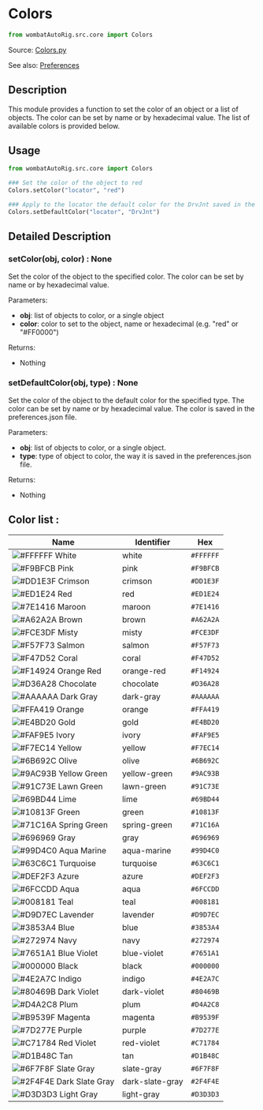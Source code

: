 # Colors
```python
from wombatAutoRig.src.core import Colors
```
Source: [Colors.py](https://github.com/ThomasEscalle/WombatAutoRig/blob/main/src/core/Color.py)

See also: [Preferences](https://github.com/ThomasEscalle/WombatAutoRig/blob/main/docs/Preferences.md)

## Description

This module provides a function to set the color of an object or a list of objects. The color can be set by name or by hexadecimal value. The list of available colors is provided below.

## Usage

```python
from wombatAutoRig.src.core import Colors

### Set the color of the object to red
Colors.setColor("locator", "red")

### Apply to the locator the default color for the DrvJnt saved in the preferences
Colors.setDefaultColor("locator", "DrvJnt")
```



## Detailed Description

### setColor(obj, color) : None
Set the color of the object to the specified color. The color can be set by name or by hexadecimal value.

Parameters:
- **obj**: list of objects to color, or a single object
- **color**: color to set to the object, name or hexadecimal (e.g. "red" or "#FF0000")

Returns:
- Nothing


### setDefaultColor(obj, type) : None
Set the color of the object to the default color for the specified type. 
The color can be set by name or by hexadecimal value.
The color is saved in the preferences.json file.

Parameters:
- **obj**: list of objects to color, or a single object.
- **type**: type of object to color, the way it is saved in the preferences.json file.

Returns:
- Nothing



## Color list :

| Name             | Identifier       | Hex       |
|------------------|------------------|-----------|
| ![#FFFFFF](https://placehold.co/15x15/FFFFFF/FFFFFF.png) White        | white            | `#FFFFFF` |
| ![#F9BFCB](https://placehold.co/15x15/F9BFCB/F9BFCB.png) Pink         | pink             | `#F9BFCB` |
| ![#DD1E3F](https://placehold.co/15x15/DD1E3F/DD1E3F.png) Crimson      | crimson          | `#DD1E3F` |
| ![#ED1E24](https://placehold.co/15x15/ED1E24/ED1E24.png) Red          | red              | `#ED1E24` |
| ![#7E1416](https://placehold.co/15x15/7E1416/7E1416.png) Maroon       | maroon           | `#7E1416` |
| ![#A62A2A](https://placehold.co/15x15/A62A2A/A62A2A.png) Brown        | brown            | `#A62A2A` |
| ![#FCE3DF](https://placehold.co/15x15/FCE3DF/FCE3DF.png) Misty        | misty            | `#FCE3DF` |
| ![#F57F73](https://placehold.co/15x15/F57F73/F57F73.png) Salmon       | salmon           | `#F57F73` |
| ![#F47D52](https://placehold.co/15x15/F47D52/F47D52.png) Coral        | coral            | `#F47D52` |
| ![#F14924](https://placehold.co/15x15/F14924/F14924.png) Orange Red   | orange-red       | `#F14924` |
| ![#D36A28](https://placehold.co/15x15/D36A28/D36A28.png) Chocolate    | chocolate        | `#D36A28` |
| ![#AAAAAA](https://placehold.co/15x15/A9A9A9/AAAAAA.png) Dark Gray    | dark-gray        | `#AAAAAA` |
| ![#FFA419](https://placehold.co/15x15/FFA419/FFA419.png) Orange       | orange           | `#FFA419` |
| ![#E4BD20](https://placehold.co/15x15/E4BD20/E4BD20.png) Gold         | gold             | `#E4BD20` |
| ![#FAF9E5](https://placehold.co/15x15/FAF9E5/FAF9E5.png) Ivory        | ivory            | `#FAF9E5` |
| ![#F7EC14](https://placehold.co/15x15/F7EC14/F7EC14.png) Yellow       | yellow           | `#F7EC14` |
| ![#6B692C](https://placehold.co/15x15/808000/6B692C.png) Olive        | olive            | `#6B692C` |
| ![#9AC93B](https://placehold.co/15x15/9AC93B/9AC93B.png) Yellow Green | yellow-green     | `#9AC93B` |
| ![#91C73E](https://placehold.co/15x15/91C73E/91C73E.png) Lawn Green   | lawn-green       | `#91C73E` |
| ![#69BD44](https://placehold.co/15x15/69BD44/69BD44.png) Lime         | lime             | `#69BD44` |
| ![#10813F](https://placehold.co/15x15/10813F/10813F.png) Green        | green            | `#10813F` |
| ![#71C16A](https://placehold.co/15x15/71C16A/71C16A.png) Spring Green | spring-green     | `#71C16A` |
| ![#696969](https://placehold.co/15x15/696969/696969.png) Gray         | gray             | `#696969` |
| ![#99D4C0](https://placehold.co/15x15/99D4C0/99D4C0.png) Aqua Marine  | aqua-marine      | `#99D4C0` |
| ![#63C6C1](https://placehold.co/15x15/63C6C1/63C6C1.png) Turquoise    | turquoise        | `#63C6C1` |
| ![#DEF2F3](https://placehold.co/15x15/DEF2F3/DEF2F3.png) Azure        | azure            | `#DEF2F3` |
| ![#6FCCDD](https://placehold.co/15x15/6FCCDD/6FCCDD.png) Aqua         | aqua             | `#6FCCDD` |
| ![#008181](https://placehold.co/15x15/008181/008181.png) Teal         | teal             | `#008181` |
| ![#D9D7EC](https://placehold.co/15x15/D9D7EC/D9D7EC.png) Lavender     | lavender         | `#D9D7EC` |
| ![#3853A4](https://placehold.co/15x15/3853A4/3853A4.png) Blue         | blue             | `#3853A4` |
| ![#272974](https://placehold.co/15x15/272974/272974.png) Navy         | navy             | `#272974` |
| ![#7651A1](https://placehold.co/15x15/7651A1/7651A1.png) Blue Violet  | blue-violet      | `#7651A1` |
| ![#000000](https://placehold.co/15x15/000000/000000.png) Black        | black            | `#000000` |
| ![#4E2A7C](https://placehold.co/15x15/4E2A7C/4E2A7C.png) Indigo       | indigo           | `#4E2A7C` |
| ![#80469B](https://placehold.co/15x15/80469B/80469B.png) Dark Violet  | dark-violet      | `#80469B` |
| ![#D4A2C8](https://placehold.co/15x15/D4A2C8/D4A2C8.png) Plum         | plum             | `#D4A2C8` |
| ![#B9539F](https://placehold.co/15x15/B9539F/B9539F.png) Magenta      | magenta          | `#B9539F` |
| ![#7D277E](https://placehold.co/15x15/7D277E/7D277E.png) Purple       | purple           | `#7D277E` |
| ![#C71784](https://placehold.co/15x15/C71784/C71784.png) Red Violet   | red-violet       | `#C71784` |
| ![#D1B48C](https://placehold.co/15x15/D1B48C/D1B48C.png) Tan          | tan              | `#D1B48C` |
| ![#6F7F8F](https://placehold.co/15x15/6F7F8F/6F7F8F.png) Slate Gray   | slate-gray       | `#6F7F8F` |
| ![#2F4F4E](https://placehold.co/15x15/2F4F4E/2F4F4E.png) Dark Slate Gray | dark-slate-gray | `#2F4F4E` |
| ![#D3D3D3](https://placehold.co/15x15/D3D3D3/D3D3D3.png) Light Gray   | light-gray       | `#D3D3D3` |
